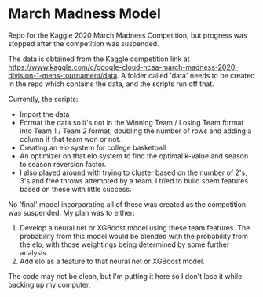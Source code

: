 # March Madness Model
Repo for the Kaggle 2020 March Madness Competition, but progress was stopped after the competition was suspended.

The data is obtained from the Kaggle competition link at https://www.kaggle.com/c/google-cloud-ncaa-march-madness-2020-division-1-mens-tournament/data. A folder called 'data' needs to be created in the repo which contains the data, and the scripts run off that.

Currently, the scripts:
- Import the data
- Format the data so it's not in the Winning Team / Losing Team format into Team 1 / Team 2 format, doubling the number of rows and adding a column if that team won or not.
- Creating an elo system for college basketball
- An optimizer on that elo system to find the optimal k-value and season to season reversion factor. 
- I also played around with trying to cluster based on the number of 2's, 3's and free throws attempted by a team. I tried to build soem features based on these with little success.

No 'final' model incorporating all of these was created as the competition was suspended. My plan was to either:
1. Develop a neural net or XGBoost model using these team features. The probability from this model would be blended with the probability from the elo, with those weightings being determined by some further analysis.
2. Add elo as a feature to that neural net or XGBoost model.

The code may not be clean, but I'm putting it here so I don't lose it while backing up my computer. 
